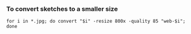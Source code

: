 ### To convert sketches to a smaller size

```
for i in *.jpg; do convert "$i" -resize 800x -quality 85 "web-$i"; done